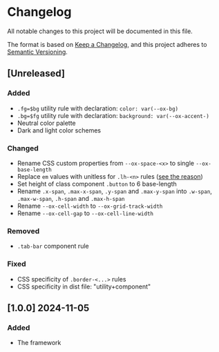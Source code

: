 # Changelog

All notable changes to this project will be documented in this file.

The format is based on [Keep a Changelog](https://keepachangelog.com/en/1.1.0/),
and this project adheres to [Semantic Versioning](https://semver.org/spec/v2.0.0.html).

## [Unreleased]

### Added

- `.fg=$bg` utility rule with declaration: `color: var(--ox-bg)`
- `.bg=$fg` utility rule with declaration: `background: var(--ox-accent-)`
- Neutral color palette
- Dark and light color schemes

### Changed

- Rename CSS custom properties from `--ox-space-<x>` to single `--ox-base-length`
- Replace `em` values with unitless for `.lh-<n>` rules ([see the reason](https://developer.mozilla.org/en-US/docs/Web/CSS/line-height#prefer_unitless_numbers_for_line-height_values))
- Set height of class component `.button` to 6 base-length
- Rename `.x-span`, `.max-x-span`, `.y-span` and `.max-y-span` into `.w-span`, `.max-w-span`, `.h-span` and `.max-h-span`
- Rename `--ox-cell-width` to `--ox-grid-track-width`
- Rename `--ox-cell-gap` to `--ox-cell-line-width`

### Removed

- `.tab-bar` component rule

### Fixed

- CSS specificity of `.border-<...>` rules
- CSS specificity in dist file: "utility+component"

## [1.0.0] 2024-11-05

### Added

- The framework
